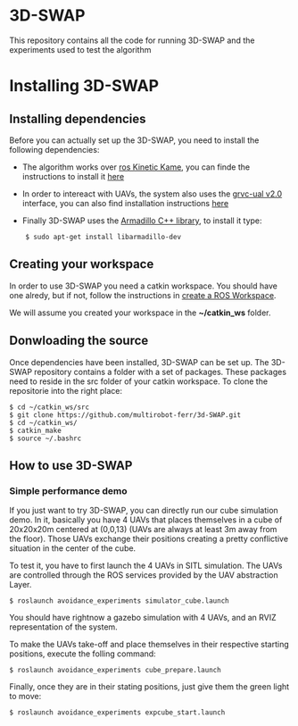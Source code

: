 # 3D-SWAP

This repository contains all the code for running 3D-SWAP and the experiments used to test the algorithm

# Installing 3D-SWAP

## Installing dependencies

Before you can actually set up the 3D-SWAP, you need to install the following dependencies:

 * The algorithm works over [ros Kinetic Kame](http://wiki.ros.org/kinetic), you can finde the instructions to install it [here](http://wiki.ros.org/kinetic/Installation)

 * In order to intereact with UAVs, the system also uses the [grvc-ual v2.0](https://github.com/grvcTeam/grvc-ual) interface, you can also find installation instructions [here](https://github.com/grvcTeam/grvc-ual/wiki/How-to-build-and-install-grvc-ual)

 * Finally 3D-SWAP uses the [Armadillo C++ library](http://arma.sourceforge.net/download.html), to install it type:
```
    $ sudo apt-get install libarmadillo-dev
```

## Creating your workspace

In order to use 3D-SWAP you need a catkin workspace. You should have one alredy, but if not, follow the instructions in [create a ROS Workspace](http://wiki.ros.org/ROS/Tutorials/InstallingandConfiguringROSEnvironment).

We will assume you created your workspace in the **~/catkin_ws** folder.

## Donwloading the source

Once dependencies have been installed, 3D-SWAP can be set up. The 3D-SWAP repository contains a folder with a set of packages. These packages need to reside in the src folder of your catkin workspace. To clone the repositorie into the right place:
       
    $ cd ~/catkin_ws/src
    $ git clone https://github.com/multirobot-ferr/3d-SWAP.git
    $ cd ~/catkin_ws/
    $ catkin_make
    $ source ~/.bashrc


## How to use 3D-SWAP ##

### Simple performance demo

If you just want to try 3D-SWAP, you can directly run our cube simulation demo. In it, basically you have 4 UAVs that places themselves in a cube of 20x20x20m centered at (0,0,13) (UAVs are always at least 3m away from the floor). Those UAVs exchange their positions creating a pretty conflictive situation in the center of the cube.

To test it, you have to first launch the 4 UAVs in SITL simulation. The UAVs are controlled through the ROS services provided by the UAV abstraction Layer.

    $ roslaunch avoidance_experiments simulator_cube.launch 
    
You should have rightnow a gazebo simulation with 4 UAVs, and an RVIZ representation of the system.

To make the UAVs take-off and place themselves in their respective starting positions, execute the folling command:

    $ roslaunch avoidance_experiments cube_prepare.launch

Finally, once they are in their stating positions, just give them the green light to move:

    $ roslaunch avoidance_experiments expcube_start.launch
